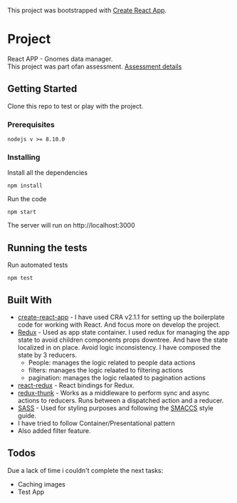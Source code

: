 This project was bootstrapped with [Create React App](https://github.com/facebook/create-react-app).

# Project

React APP - Gnomes data manager.<br>
This project was part ofan assessment.
[Assessment details](https://www.dropbox.com/sh/gfqisikrhuslbu0/AADUE52toTZKPjM6AHmNrkKMa?dl=0)

## Getting Started

Clone this repo to test or play with the project. 

### Prerequisites

```
nodejs v >= 8.10.0
```

### Installing

Install all the dependencies

```
npm install
```

Run the code

```
npm start
```
The server will run on http://localhost:3000

## Running the tests

Run automated tests

```
npm test
```

## Built With

* [create-react-app](https://github.com/facebook/create-react-app) - I have used CRA v2.1.1 for setting up the boilerplate code for working with React. And focus more on develop the project.
* [Redux](https://redux.js.org/) - Used as app state container. I used redux for managing the app state to avoid children components props downtree. And have the state localized in on place. Avoid logic inconsistency. I have composed the state by 3 reducers.
  - People: manages the logic related to people data actions
  - filters: manages the logic relaated to filtering actions
  - pagination: manages the logic relaated to pagination actions
* [react-redux](https://github.com/reduxjs/react-redux) - React bindings for Redux.
* [redux-thunk](https://github.com/reduxjs/redux-thunk) - Works as a middleware to perform sync and async actions to reducers. Runs between a dispatched action and a reducer.
* [SASS](https://jwt.io) - Used for styling purposes and following the [SMACCS](https://smacss.com/) style guide.
* I have tried to follow Container/Presentational pattern
* Also added filter feature.

## Todos
Due a lack of time i couldn't complete the next tasks:
  - Caching images
  - Test App